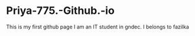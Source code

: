 # Priya-775.-Github.-io
This is my first github page
I am an IT student in gndec. 
I belongs to fazilka  
